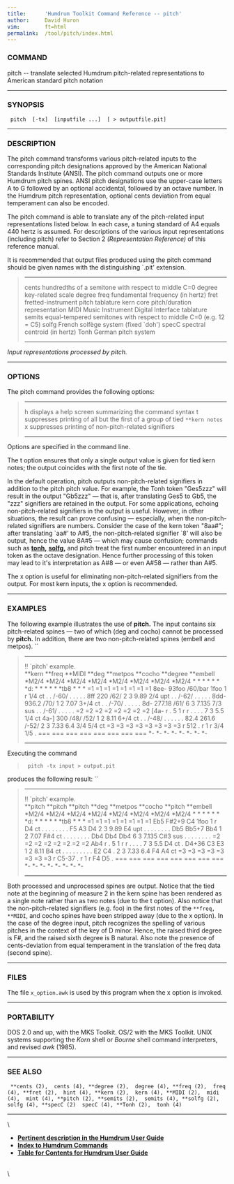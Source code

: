 ```yaml
---
title:		'Humdrum Toolkit Command Reference -- pitch'
author:		David Huron
vim:		ft=html
permalink:	/tool/pitch/index.html
---
```


### COMMAND

<span class="tool">pitch</span> -- translate selected Humdrum pitch-related representations
to American standard pitch notation

------------------------------------------------------------------------

### SYNOPSIS

` pitch  [-tx]  [inputfile ...]  [ > outputfile.pit]`

------------------------------------------------------------------------

### DESCRIPTION

The <span class="tool">pitch</span> command transforms various pitch-related inputs to the
corresponding pitch designations approved by the American National
Standards Institute (ANSI). The <span class="tool">pitch</span> command outputs one or more
Humdrum <span class="rep">pitch</span> spines. ANSI pitch designations use the upper-case
letters A to G followed by an optional accidental, followed by an octave
number. In the Humdrum <span class="rep">pitch</span> representation, optional cents
deviation from equal temperament can also be encoded.

The <span class="tool">pitch</span> command is able to translate any of the pitch-related
input representations listed below. In each case, a tuning standard of
A4 equals 440 hertz is assumed. For descriptions of the various input
representations (including <span class="rep">pitch</span>) refer to Section 2
*(Representation Reference)* of this reference manual.

It is recommended that output files produced using the <span class="tool">pitch</span> command
should be given names with the distinguishing \`.pit\' extension.

>   ------------ --------------------------------------------------------------------
>   <span class="rep">cents</span>    hundredths of a semitone with respect to middle C=0
>   <span class="rep">degree</span>   key-related scale degree
>   <span class="rep">freq</span>     fundamental frequency (in hertz)
>   <span class="rep">fret</span>     fretted-instrument pitch tablature
>   <span class="rep">kern</span>     core pitch/duration representation
>   <span class="rep">MIDI</span>     Music Instrument Digital Interface tablature
>   <span class="rep">semits</span>   equal-tempered semitones with respect to middle C=0 (e.g. 12 = C5)
>   <span class="rep">solfg</span>    French solfège system (fixed \`doh\')
>   <span class="rep">specC</span>    spectral centroid (in hertz)
>   <span class="rep">Tonh</span>     German pitch system
>   ------------ --------------------------------------------------------------------
>
*Input representations processed by <span class="tool">pitch</span>.*

------------------------------------------------------------------------

### OPTIONS

The <span class="tool">pitch</span> command provides the following options:

>   -------- ----------------------------------------------------------------------------
>   <span class="option">h</span>   displays a help screen summarizing the command syntax
>   <span class="option">t</span>   suppresses printing of all but the first of a group of tied `**kern notes`
>   <span class="option">x</span>   suppresses printing of non-pitch-related signifiers
>   -------- ----------------------------------------------------------------------------
>
Options are specified in the command line.

The <span class="option">t</span> option ensures that only a single output value is given for
tied <span class="rep">kern</span> notes; the output coincides with the first note of the
tie.

In the default operation, <span class="tool">pitch</span> outputs non-pitch-related signifiers
in addition to the <span class="rep">pitch</span> pitch value. For example, the <span class="rep">Tonh</span>
token \"Ges5zzz\" will result in the output \"Gb5zzz\" &mdash; that is,
after translating Ges5 to Gb5, the \"zzz\" signifiers are retained in
the output. For some applications, echoing non-pitch-related signifiers
in the output is useful. However, in other situations, the result can
prove confusing &mdash; especially, when the non-pitch-related signifiers
are numbers. Consider the case of the <span class="rep">kern</span> token \"8aa\#\"; after
translating \`aa\#\' to A\#5, the non-pitch-related signifier \`8\' will
also be output, hence the value 8A\#5 &mdash; which may cause confusion;
commands such as [**tonh,**](tonh.html) [**solfg,**](solfg.html) and
<span class="tool">pitch</span> treat the first number encountered in an input
token as the octave designation. Hence further processing of this token
may lead to it's interpretation as A\#8 &mdash; or even A\#58 &mdash; rather
than A\#5.

The <span class="option">x</span> option is useful for eliminating non-pitch-related signifiers
from the output. For most <span class="rep">kern</span> inputs, the <span class="option">x</span> option is
recommended.

------------------------------------------------------------------------

### EXAMPLES

The following example illustrates the use of **pitch.** The input
contains six pitch-related spines &mdash; two of which (<span class="rep">deg</span> and
<span class="rep">cocho</span>) cannot be processed by **pitch.** In addition, there are two
non-pitch-related spines (<span class="rep">embell</span> and <span class="rep">metpos</span>). ``

>   ----------------------- ------------ ----------- --------- ------------ ----------- ------------ ------------
>   !! \`pitch\' example.                                                                            
>   \*\*kern                \*\*freq     \*\*MIDI    \*\*deg   \*\*metpos   \*\*cocho   \*\*degree   \*\*embell
>   \*M2/4                  \*M2/4       \*M2/4      \*M2/4    \*M2/4       \*M2/4      \*M2/4       \*M2/4
>   \*                      \*           \*          \*        \*           \*          \*d:         \*
>   \*                      \*           \*          \*        \*tb8        \*          \*           \*
>   =1                      =1           =1          =1        =1           =1          =1           =1
>   8ee-                    93foo        /60/bar     1foo      1            r           1/4          ct
>   .                       .            /-60/       .         .            .           .            .
>   8ff                     220          /62/        2         3            9.89        2/4          upt
>   .                       .            /-62/       .         .            .           .            .
>   8dd-                    936.2        /70/        1         2            7.07        3+/4         ct
>   .                       .            /-70/       .         .            .           .            .
>   8d-                     277.18       /61/        6         3            7.135       7/3          sus
>   .                       .            /-61/       .         .            .           .            .
>   =2                      =2           =2          =2        =2           =2          =2           =2
>   \[4a-                   r            .           5         1            r           r            .
>   .                       .            .           7         3            5.5         1/4          ct
>   4a-\]                   300          /48/ /52/   1         2            8.11        6+/4         ct
>   .                       .            /-48/       .         .            .           .            .
>   .                       82.4 261.6   /-52/       2         3            7.33 6.4    3/4 5/4      ct
>   =3                      =3           =3          =3        =3           =3          =3           =3
>   r                       512          .           r         1            r           3/4 1/5      .
>   ===                     ===          ===         ===       ===          ===         ===          ===
>   \*-                     \*-          \*-         \*-       \*-          \*-         \*-          \*-
>   ----------------------- ------------ ----------- --------- ------------ ----------- ------------ ------------
>
Executing the command

> ` pitch -tx input > output.pit`

produces the following result: ``

>   ----------------------- ----------- ----------- --------- ------------ ----------- ----------- ------------
>   !! \`pitch\' example.                                                                          
>   \*\*pitch               \*\*pitch   \*\*pitch   \*\*deg   \*\*metpos   \*\*cocho   \*\*pitch   \*\*embell
>   \*M2/4                  \*M2/4      \*M2/4      \*M2/4    \*M2/4       \*M2/4      \*M2/4      \*M2/4
>   \*                      \*          \*          \*        \*           \*          \*d:        \*
>   \*                      \*          \*          \*        \*tb8        \*          \*          \*
>   =1                      =1          =1          =1        =1           =1          =1          =1
>   Eb5                     F\#2+9      C4          1foo      1            r           D4          ct
>   .                       .           .           .         .            .           .           .
>   F5                      A3          D4          2         3            9.89        E4          upt
>   .                       .           .           .         .            .           .           .
>   Db5                     Bb5+7       Bb4         1         2            7.07        F\#4        ct
>   .                       .           .           .         .            .           .           .
>   Db4                     Db4         Db4         6         3            7.135       C\#3        sus
>   .                       .           .           .         .            .           .           .
>   =2                      =2          =2          =2        =2           =2          =2          =2
>   Ab4                     r           .           5         1            r           r           .
>   .                       .           .           7         3            5.5         D4          ct
>   .                       D4+36       C3 E3       1         2            8.11        B4          ct
>   .                       .           .           .         .            .           .           .
>   .                       E2 C4       .           2         3            7.33 6.4    F4 A4       ct
>   =3                      =3          =3          =3        =3           =3          =3          =3
>   r                       C5-37       .           r         1            r           F4 D5       .
>   ===                     ===         ===         ===       ===          ===         ===         ===
>   \*-                     \*-         \*-         \*-       \*-          \*-         \*-         \*-
>   ----------------------- ----------- ----------- --------- ------------ ----------- ----------- ------------
>
Both processed and unprocessed spines are output. Notice that the tied
note at the beginning of measure 2 in the <span class="rep">kern</span> spine has been
rendered as a single note rather than as two notes (due to the <span class="option">t</span>
option). Also notice that the non-pitch-related signifiers (e.g. foo) in
the first notes of the `**freq, **MIDI`, and <span class="rep">cocho</span> spines have been
stripped away (due to the <span class="option">x</span> option). In the case of the <span class="rep">degree</span>
input, <span class="tool">pitch</span> recognizes the spelling of various pitches in the
context of the key of D minor. Hence, the raised third degree is F\#,
and the raised sixth degree is B natural. Also note the presence of
cents-deviation from equal temperament in the translation of the
<span class="rep">freq</span> data (second spine).

------------------------------------------------------------------------

### FILES

The file `x_option.awk` is used by this program when the <span class="option">x</span> option
is invoked.

------------------------------------------------------------------------

### PORTABILITY

DOS 2.0 and up, with the MKS Toolkit. OS/2 with the MKS Toolkit. UNIX
systems supporting the *Korn* shell or *Bourne* shell command
interpreters, and revised *awk* (1985).

------------------------------------------------------------------------

### SEE ALSO

` **cents (2),  cents (4), **degree (2),  degree (4), **freq (2),  freq (4), **fret (2),  hint (4), **kern (2),  kern (4), **MIDI (2),  midi (4),  mint (4), **pitch (2), **semits (2),  semits (4), **solfg (2),  solfg (4), **specC (2)  specC (4), **Tonh (2),  tonh (4)`

------------------------------------------------------------------------

\

-   [**Pertinent description in the Humdrum User
    Guide**](../guide04.html#Pitch_Representation)
-   [**Index to Humdrum Commands**](../commands.toc.html)
-   [**Table for Contents for Humdrum User Guide**](../guide.toc.html)

\
\
